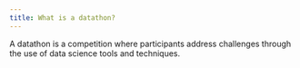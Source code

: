 ```yaml
---
title: What is a datathon?
---
```


A datathon is a competition where participants address challenges through the use of data science tools and techniques. 
